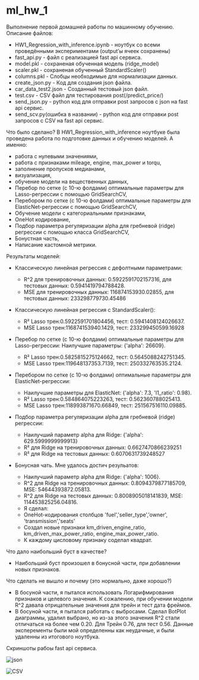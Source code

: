 # ml_hw_1
Выполнение первой домашней работы по машинному обучению.
Описание файлов:
  * HW1_Regression_with_inference.ipynb - ноутбук со всеми проведёнными экспериментами (output’ы ячеек сохранены)
  * fast_api.py - файл с реализацией fast api сервиса.
  * model.pkl - сохраненая обученная модель (ridge_model)
  * scaler.pkl - сохраненая обученный StandardScaler()
  * columns.pkl - Слобцы необходимые для нормализации данных.
  * create_json.py - Код для создания json файла.
  * car_data_test2.json - Созданный тестовый json файл.
  * test.csv - CSV файл для тестирования post(/predict_price/)
  * send_json.py - python код для отправки post запросов с json на fast api сервис.
  * send_scv.py(ошибка в названии) - python код для отправки post запросов с CSV на fast api сервис.

Что было сделано?
В HW1_Regression_with_inference ноутбуке была проведена работа по подготовке данных и обучению моделей. 
А именно:
  * работа с нулевыми значениями, 
  * работа с признаками mileage, engine, max_power и torqu, 
  * заполнение пропусков медианами, 
  * визуализация, 
  * обучение модели на вещественных данных, 
  * Перебор по сетке (c 10-ю фолдами) оптимальные параметры для Lasso-регрессии с помощью GridSearchCV, 
  * Перебором по сетке (c 10-ю фолдами) оптимальные параметры для ElasticNet-регрессии с помощью GridSearchCV,
  * Обучение модели с категориальными признаками,
  * OneHot кодирование,
  * Подбор параметра регуляризации alpha для гребневой (ridge) регрессии с помощью класса GridSearchCV,
  * Бонустная часть,
  * Написание кастомной метрики.

Результаты моделей: 
* Классическую линейная регрессия с дефолтными параметрами: 
  * R^2 для тренировочных данных: 0.5922591702157316, для тестовых данных: 0.5941419794788428.
  * MSE для тренировочных данных: 116874153930.02855, для тестовых данных: 233298779730.45486

* Классическую линейная регрессия с StandardScaler(): 
  * R² Lasso трен:0.5922591701804456, тест: 0.5941408124026637.
  * MSE Lasso трен:116874153940.1429, тест: 233299450599.16928

* Перебор по сетке (c 10-ю фолдами) оптимальные параметры для Lasso-регрессии: Наилучшие параметры: {'alpha': 26609}.
  * R² Lasso трен:0.5825815275124662, тест: 0.5645088242751345.
  * MSE Lasso трен:119648137353.7139, тест: 250332763535.2124.

* Перебором по сетке (c 10-ю фолдами) оптимальные параметры для ElasticNet-регрессии:
  * Наилучшие параметры для ElasticNet: {'alpha': 7.3, 'l1_ratio': 0.98}.
  * R² Lasso трен:0.584864075223263, тест: 0.562360788025413.
  * MSE Lasso трен:118993871670.66849, тест: 251567516110.09885.

* Подбор параметра регуляризации alpha для гребневой (ridge) регрессии:
  * Наилучший параметр alpha для Ridge: {'alpha': 629.5999999999913}
  * R² для Ridge на тренировочных данных: 0.6627470866239251
  * R² для Ridge на тестовых данных: 0.6070631739248527

* Бонусная чать. Мне удалось достич резульатов:
  * Наилучший параметр alpha для Ridge: {'alpha': 1006}.
  * R^2 для Ridge на тренировочных данных: 0.8094379877185709, MSE: 54644393872.05813.
  * R^2 для Ridge на тестовых данных: 0.8008905018141839, MSE: 114453825256.04816.
  * Я сделал:
  * OneHot-кодирования столбцов 'fuel','seller_type','owner', 'transmission','seats'
  * Создал новые признаки km_driven_engine_ratio, km_driven_max_power_ratio, engine_max_power_ratio.
  * К каждому цисловому признаку соделал квадрат. 

 Что дало наибольший буст в качестве?
  * Наибольший буст произошел в бонусной части, при добавлении новых признаков. 

 Что сделать не вышло и почему (это нормально, даже хорошо?)
  * В босуной части, я пытался использовать Логарифмирования признаков и целевого значения. К сожалению, при обучении модели R^2 давала отрицательные значения для трейн и тест дата фреймов.
  * В босуной части, я пытался работать с выбросами. Сделал BotPlot диаграммы, удалил выбрано, но из-за этого значения R^2 стали отличаться на более чем 0.20. Для Трейн 0.76, для тест 0.56. Данные эксперементы были мой определенны как неудачные, и были удаленны из итогового ноутбука.

Скриншоты рабоы fast api сервиса.

![json](https://github.com/IshamUf/ml_hw_1/assets/147190882/122e6825-6626-450b-9827-73d7822c1022)

![CSV](https://github.com/IshamUf/ml_hw_1/assets/147190882/fa82d4c4-799a-48fd-a5ce-67603a7ffa63)


